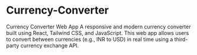 
# Currency-Converter
 Currency Converter Web App A responsive and modern currency converter built using React, Tailwind CSS, and JavaScript. This web app allows users to convert between currencies (e.g., INR to USD) in real time using a third-party currency exchange API. 


